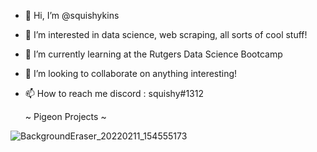 - 👋 Hi, I’m @squishykins
- 👀 I’m interested in data science, web scraping, all sorts of cool stuff!
- 🌱 I’m currently learning at the Rutgers Data Science Bootcamp
- 💞️ I’m looking to collaborate on anything interesting!
- 📫 How to reach me discord : squishy#1312

    ~ Pigeon Projects ~
    
![BackgroundEraser_20220211_154555173](https://user-images.githubusercontent.com/101137700/157766948-b9f756dc-5faf-4a2b-90ff-7e6bb73845ba.png)

<!---
squishykins/squishykins is a ✨ special ✨ repository because its `README.md` (this file) appears on your GitHub profile.
You can click the Preview link to take a look at your changes.
--->
